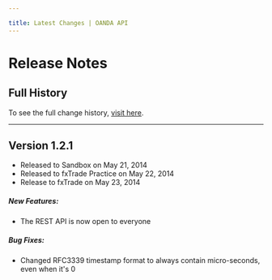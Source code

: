```yaml
---

title: Latest Changes | OANDA API
---
```


# Release Notes

## Full History

To see the full change history, [visit here](/docs/full-history.md).

------------------------


<!-- Template for adding new notes

## Version 1.1.0
- Released to Sandbox on Feb 21, 2014
- Released to fxTrade Practice on Feb 26, 2014
- Release to fxTrade pending  
<br/>

##### Compatibility Changes:

- None because we don't mess with that much

##### New Features:

- Modified the thing to do the stuff
- More modifications to the thing

##### Bug Fixes:

- Stopped the other thing from breaking on sundays

-------------------------------------


Template ends -->

## Version 1.2.1
- Released to Sandbox on May 21, 2014
- Released to fxTrade Practice on May 22, 2014
- Release to fxTrade on May 23, 2014


##### New Features:

- The REST API is now open to everyone

##### Bug Fixes:

- Changed RFC3339 timestamp format to always contain micro-seconds, even when it's 0





